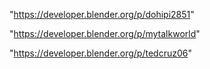  
"https://developer.blender.org/p/dohipi2851"


"https://developer.blender.org/p/mytalkworld"


"https://developer.blender.org/p/tedcruz06"


 
